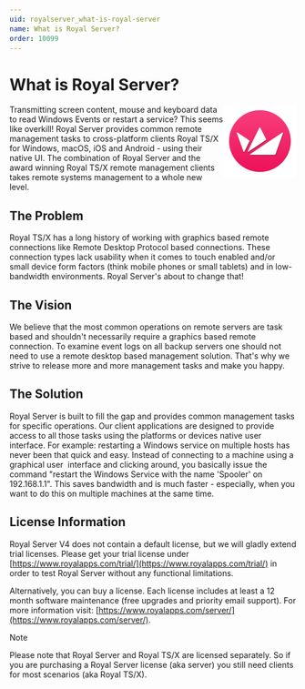 ```yaml
---
uid: royalserver_what-is-royal-server
name: What is Royal Server?
order: 10099
---
```


# What is Royal Server?

 <img src="/r2021/images/RoyalServer/RoyalServer_ApplicationIcon_256x256.png" style="float: right;width: 50%;height: 50%;max-width:128px">

Transmitting screen content, mouse and keyboard data to read Windows Events or restart a service? This seems like overkill! Royal Server provides common remote management tasks to cross-platform clients Royal TS/X for Windows, macOS, iOS and Android - using their native UI. The combination of Royal Server and the award winning Royal TS/X remote management clients takes remote systems management to a whole new level.

## The Problem

Royal TS/X has a long history of working with graphics based remote connections like Remote Desktop Protocol based connections. These connection types lack usability when it comes to touch enabled and/or small device form factors (think mobile phones or small tablets) and in low-bandwidth environments. Royal Server's about to change that!

## The Vision

We believe that the most common operations on remote servers are task based and shouldn't necessarily require a graphics based remote connection. To examine event logs on all backup servers one should not need to use a remote desktop based management solution. That's why we strive to release more and more management tasks and make you happy.

## The Solution

Royal Server is built to fill the gap and provides common management tasks for specific operations. Our client applications are designed to provide access to all those tasks using the platforms or devices native user interface. For example: restarting a Windows service on multiple hosts has never been that quick and easy. Instead of connecting to a machine using a graphical user  interface and clicking around, you basically issue the command "restart the Windows Service with the name 'Spooler' on 192.168.1.1". This saves bandwidth and is much faster - especially, when you want to do this on multiple machines at the same time.

## License Information

Royal Server V4 does not contain a default license, but we will gladly extend trial licenses. Please get your trial license under [https://www.royalapps.com/trial/](https://www.royalapps.com/trial/) in order to test Royal Server without any functional limitations.

Alternatively, you can buy a license. Each license includes at least a 12 month software maintenance (free upgrades and priority email support). For more information visit: [https://www.royalapps.com/server/](https://www.royalapps.com/server/).

> [!NOTE]
> Please note that Royal Server and Royal TS/X are licensed separately. So if you are purchasing a Royal Server license (aka server) you still need clients for most scenarios (aka Royal TS/X).

